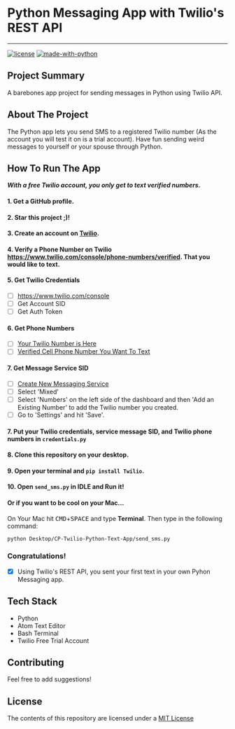 # Python Messaging App with Twilio's REST API
---------------------------------------------
[![license](https://img.shields.io/github/license/DAVFoundation/captain-n3m0.svg?style=flat-square)](https://github.com/DAVFoundation/captain-n3m0/blob/master/LICENSE)
[![made-with-python](https://img.shields.io/badge/Made%20with-Python-1f425f.svg)](https://www.python.org/)

## Project Summary
A barebones app project for sending messages in Python using Twilio API.

## About The Project
The Python app lets you send SMS to a registered Twilio number (As the account you will test it on is a trial account). Have fun sending weird messages to
yourself or your spouse through Python.

## How To Run The App

***With a free Twilio account, you only get to text verified numbers.***
#### 1. Get a GitHub  profile.
#### 2. Star this project ;)!
#### 3. Create an account on [Twilio](http://twilio.com).
#### 4. Verify a Phone Number on Twilio https://www.twilio.com/console/phone-numbers/verified. That you would like to text.
#### 5. Get Twilio Credentials
- [ ] https://www.twilio.com/console 
- [ ] Get Account SID
- [ ] Get Auth Token
#### 6. Get Phone Numbers
- [ ] [Your Twilio Number is Here](https://www.twilio.com/console/phone-numbers/incoming)
- [ ] [Verified Cell Phone Number You Want To Text](https://www.twilio.com/console/phone-numbers/verified)
#### 7. Get Message Service SID
- [ ] [Create New Messaging Service](https://www.twilio.com/console/sms/services/) 
- [ ] Select 'Mixed'
- [ ] Select 'Numbers' on the left side of the dashboard and then 'Add an Existing Number' to add the Twilio number you created.
- [ ] Go to 'Settings' and hit 'Save'.
#### 7. Put your Twilio credentials, service message SID, and Twilio phone numbers in `credentials.py`
#### 8. Clone this repository on your desktop.
#### 9. Open your terminal and `pip install Twilio`.
#### 10. Open `send_sms.py` in **IDLE** and Run it!
#### Or if you want to be cool on your Mac...
On Your Mac hit <kbd>CMD</kbd>+<kbd>SPACE</kbd> and type **Terminal**.
Then type in the following command:
```
python Desktop/CP-Twilio-Python-Text-App/send_sms.py
```
### Congratulations!
- [X] Using Twilio's REST API, you sent your first text in your own Pyhon Messaging app.

## Tech Stack
* Python
* Atom Text Editor
* Bash Terminal
* Twilio Free Trial Account

## Contributing
Feel free to add suggestions!

## License
The contents of this repository are licensed under a [MIT License](https://opensource.org/licenses/MIT)
